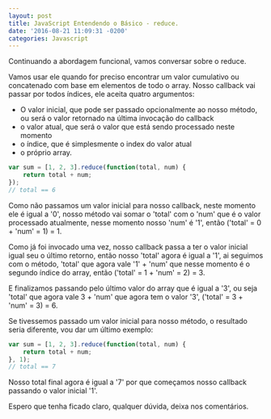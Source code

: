 ```yaml
---
layout: post
title: JavaScript Entendendo o Básico - reduce.
date: '2016-08-21 11:09:31 -0200'
categories: Javascript
---
```


Continuando a abordagem funcional, vamos conversar sobre o reduce.

Vamos usar ele quando for preciso encontrar um valor cumulativo ou concatenado com base em elementos de todo o array. Nosso callback vai passar por todos índices, ele aceita quatro argumentos:

- O valor inicial, que pode ser passado opcionalmente ao nosso método, ou será o valor retornado na última invocação do callback
- o valor atual, que será o valor que está sendo processado neste momento
- o índice, que é simplesmente o index do valor atual
- o próprio array.

```javascript
var sum = [1, 2, 3].reduce(function(total, num) {
    return total + num;
});
// total == 6
```

Como não passamos um valor inicial para nosso callback, neste momento ele é igual a '0', nosso método vai somar o 'total' com o 'num' que é o valor processado atualmente, nesse momento nosso 'num' é '1', então ('total' = 0 + 'num' = 1) = 1.

Como já foi invocado uma vez, nosso callback passa a ter o valor inicial igual seu o último retorno, então nosso 'total' agora é igual a '1', ai seguimos com o método, 'total' que agora vale '1' + 'num' que nesse momento é o segundo índice do array, então ('total' = 1 + 'num' = 2) = 3.

E finalizamos passando pelo último valor do array que é igual a '3', ou seja 'total' que agora vale 3 + 'num' que agora tem o valor '3', ('total' = 3 + 'num' = 3) = 6.

Se tivessemos passado um valor inicial para nosso método, o resultado seria diferente, vou dar um último exemplo:

```javascript
var sum = [1, 2, 3].reduce(function(total, num) {
    return total + num;
}, 1);
// total == 7
```

Nosso total final agora é igual a '7' por que começamos nosso callback passando o valor inicial '1'.

Espero que tenha ficado claro, qualquer dúvida, deixa nos comentários.
